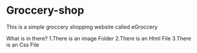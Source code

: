 # Groccery-shop
This is a simple groccery shopping website called eGroccery

What is in there?
1.There is an image Folder
2.There is an Html File 
3.There is an Css File
